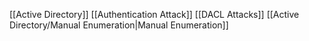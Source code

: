 [[Active Directory]]
[[Authentication Attack]]
[[DACL Attacks]]
[[Active Directory/Manual Enumeration|Manual Enumeration]]